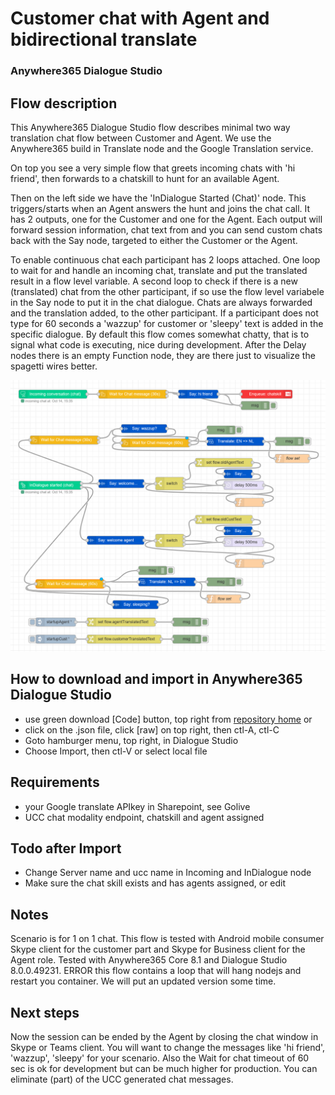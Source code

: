 # Customer chat with Agent and bidirectional translate
### Anywhere365 Dialogue Studio
## Flow description
This Anywhere365 Dialogue Studio flow describes minimal two way translation chat flow between Customer and Agent. We use the Anywhere365 build in Translate node and the Google Translation service.

On top you see a very simple flow that greets incoming chats with 'hi friend', then forwards to a chatskill to hunt for an available Agent.

Then on the left side we have the 'InDialogue Started (Chat)' node. This triggers/starts when an Agent answers the hunt and joins the chat call. It has 2 outputs, one for the Customer and one for the Agent. Each output will forward session information, chat text from  and you can send custom chats back with the Say node, targeted to either the Customer or the Agent.

To enable continuous chat each participant has 2 loops attached. One loop to wait for and handle an incoming chat, translate and put the translated result in a flow level variable. A second loop to check if there is a new (translated) chat from the other participant, if so use the flow level variabele in the Say node to put it in the chat dialogue. 
Chats are always forwarded and the translation added, to the other participant. If a participant does not type for 60 seconds a 'wazzup' for customer or 'sleepy' text is added in the specific dialogue. 
By default this flow comes somewhat chatty, that is to signal what code is executing, nice during development. After the Delay nodes there is an empty Function node, they are there just to visualize the spagetti wires better.

![agent chat with translate flow](https://github.com/Anywhere365/DialogueStudioFlows/blob/master/AgentChatwithTranslate/resources/a365-ds-agentchattranslate-sceenshot.png)


## How to download and import in Anywhere365 Dialogue Studio
- use green download [Code] button, top right from [repository home](https://github.com/Anywhere365/DialogueStudioFlows) or
- click on the .json file, click [raw] on top right, then ctl-A, ctl-C
- Goto hamburger menu, top right, in Dialogue Studio
- Choose Import, then ctl-V or select local file

## Requirements
- your Google translate APIkey in Sharepoint, see Golive
- UCC chat modality endpoint, chatskill and agent assigned

## Todo after Import
- Change Server name and ucc name in Incoming and InDialogue node
- Make sure the chat skill exists and has agents assigned, or edit

## Notes
Scenario is for 1 on 1 chat. This flow is tested with Android mobile consumer Skype client for the customer part and Skype for Business client for the Agent role. Tested with Anywhere365 Core 8.1 and Dialogue Studio 8.0.0.49231.
ERROR this flow contains a loop that will hang nodejs and restart you container. We will put an updated version some time.

## Next steps
Now the session can be ended by the Agent by closing the chat window in Skype or Teams client.
You will want to change the messages like 'hi friend', 'wazzup', 'sleepy' for your scenario. Also the Wait for chat timeout  of 60 sec is ok for development but can be much higher for production. You can eliminate (part) of the UCC generated chat messages.
